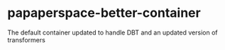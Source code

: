 # papaperspace-better-container
The default container updated to handle DBT and an updated version of transformers
